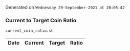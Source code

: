 Generated on `Wednesday 29-September-2021 at 20:05:42`

### Current to Target Coin Ratio
`current_coin_ratio.sh`

Date|Current|Target|Ratio
---|---|---|---
